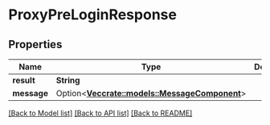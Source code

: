 # ProxyPreLoginResponse

## Properties

Name | Type | Description | Notes
------------ | ------------- | ------------- | -------------
**result** | **String** |  | 
**message** | Option<[**Vec<crate::models::MessageComponent>**](MessageComponent.md)> |  | [optional]

[[Back to Model list]](../README.md#documentation-for-models) [[Back to API list]](../README.md#documentation-for-api-endpoints) [[Back to README]](../README.md)


